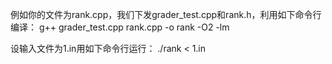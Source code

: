 例如你的文件为rank.cpp，我们下发grader_test.cpp和rank.h，利用如下命令行编译：
g++ grader_test.cpp rank.cpp -o rank -O2 -lm

设输入文件为1.in用如下命令行运行：
./rank < 1.in
